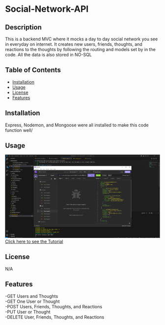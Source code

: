 # Social-Network-API

## Description

This is a backend MVC where it mocks a day to day social network you see in everyday on internet. It creates new users, friends, thoughts, and reactions to the thoughts by following the routing and models set by in the code. All the data is also stored in NO-SQL

## Table of Contents

- [Installation](#installation)
- [Usage](#usage)
- [License](#license)
- [Features](#features)

## Installation

Express, Nodemon, and Mongoose were all installed to make this code function well/

## Usage

![alt text](./Public/Images/image.png)<br>
[Click here to see the Tutorial](https://watch.screencastify.com/v/CBX0541FPVA7V6VVcLNN)


## License

N/A

## Features

-GET Users and Thoughts<br>
-GET One User or Thought<br>
-POST Users, Friends, Thoughts, and Reactions<br>
-PUT User or Thought<br>
-DELETE User, Friends, Thoughts, and Reactions
